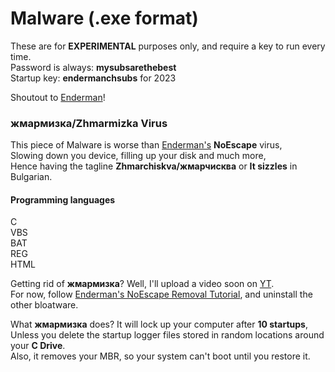 # Malware (.exe format)
These are for **EXPERIMENTAL** purposes only, and require a key to run every time.  
Password is always: **mysubsarethebest**  
Startup key: **endermanchsubs**  for 2023
  
Shoutout to [Enderman](https://youtube.com/@endermanch)!  
  
### жмармизка/Zhmarmizka Virus
This piece of Malware is worse than [Enderman's](https://youtube.com/@endermanch) **NoEscape** virus,  
Slowing down you device, filling up your disk and much more,  
Hence having the tagline **Zhmarchiskva/жмарчисква** or **It sizzles** in Bulgarian.  
  
#### Programming languages
C  
VBS  
BAT  
REG  
HTML  

Getting rid of **жмармизка**? Well, I'll upload a video soon on [YT](https://youtube.com/@cubeultm).  
For now, follow [Enderman's NoEscape Removal Tutorial](https://youtu.be/4oATWyMMH4A), and uninstall the other bloatware.  
  
What **жмармизка** does? It will lock up your computer after **10 startups**,  
Unless you delete the startup logger files stored in random locations around your **C Drive**.  
Also, it removes your MBR, so your system can't boot until you restore it.
